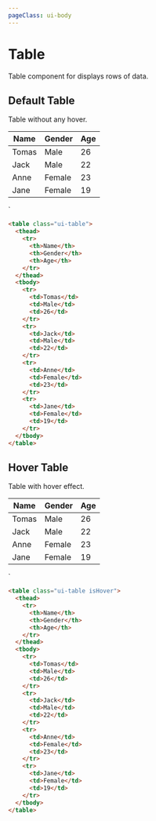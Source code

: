 ```yaml
---
pageClass: ui-body
---
```


# Table

Table component for displays rows of data.

## Default Table

Table without any hover.

<section class="ui-section">
  <table class="ui-table">
    <thead>
      <tr>
        <th>Name</th>
        <th>Gender</th>
        <th>Age</th>
      </tr>
    </thead>
    <tbody>
      <tr>
        <td>Tomas</td>
        <td>Male</td>
        <td>26</td>
      </tr>
      <tr>
        <td>Jack</td>
        <td>Male</td>
        <td>22</td>
      </tr>
      <tr>
        <td>Anne</td>
        <td>Female</td>
        <td>23</td>
      </tr>
      <tr>
        <td>Jane</td>
        <td>Female</td>
        <td>19</td>
      </tr>
    </tbody>
  </table>
</section>
`

```html
<table class="ui-table">
  <thead>
    <tr>
      <th>Name</th>
      <th>Gender</th>
      <th>Age</th>
    </tr>
  </thead>
  <tbody>
    <tr>
      <td>Tomas</td>
      <td>Male</td>
      <td>26</td>
    </tr>
    <tr>
      <td>Jack</td>
      <td>Male</td>
      <td>22</td>
    </tr>
    <tr>
      <td>Anne</td>
      <td>Female</td>
      <td>23</td>
    </tr>
    <tr>
      <td>Jane</td>
      <td>Female</td>
      <td>19</td>
    </tr>
  </tbody>
</table>
```

## Hover Table

Table with hover effect.

<section class="ui-section">
  <table class="ui-table isHover">
    <thead>
      <tr>
        <th>Name</th>
        <th>Gender</th>
        <th>Age</th>
      </tr>
    </thead>
    <tbody>
      <tr>
        <td>Tomas</td>
        <td>Male</td>
        <td>26</td>
      </tr>
      <tr>
        <td>Jack</td>
        <td>Male</td>
        <td>22</td>
      </tr>
      <tr>
        <td>Anne</td>
        <td>Female</td>
        <td>23</td>
      </tr>
      <tr>
        <td>Jane</td>
        <td>Female</td>
        <td>19</td>
      </tr>
    </tbody>
  </table>
</section>
`

```html
<table class="ui-table isHover">
  <thead>
    <tr>
      <th>Name</th>
      <th>Gender</th>
      <th>Age</th>
    </tr>
  </thead>
  <tbody>
    <tr>
      <td>Tomas</td>
      <td>Male</td>
      <td>26</td>
    </tr>
    <tr>
      <td>Jack</td>
      <td>Male</td>
      <td>22</td>
    </tr>
    <tr>
      <td>Anne</td>
      <td>Female</td>
      <td>23</td>
    </tr>
    <tr>
      <td>Jane</td>
      <td>Female</td>
      <td>19</td>
    </tr>
  </tbody>
</table>
```
